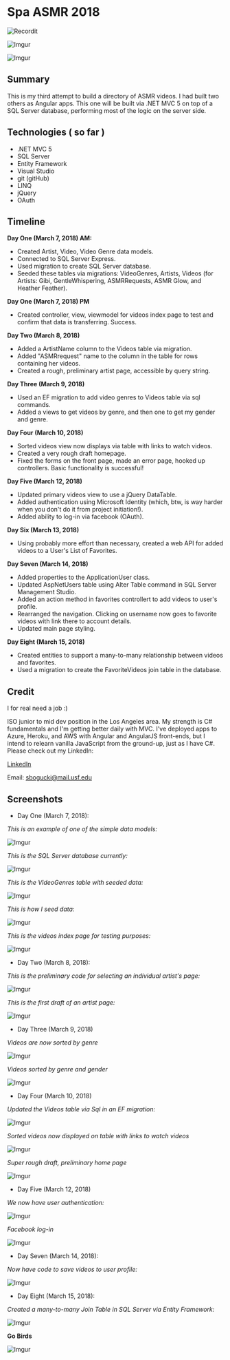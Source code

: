 # Spa ASMR 2018

![Recordit](http://g.recordit.co/UHGv3HCm1j.gif)

![Imgur](https://i.imgur.com/oNhUG0Q.jpg)

![Imgur](https://i.imgur.com/XDtGqcc.jpg)

## Summary

This is my third attempt to build a directory of ASMR videos.  I had built two others as Angular apps.  This one will be built via .NET MVC 5 on top of a SQL Server database, performing most of the logic on the server side.  

## Technologies ( so far )

+ .NET MVC 5
+ SQL Server 
+ Entity Framework
+ Visual Studio
+ git (gitHub)
+ LINQ
+ jQuery
+ OAuth

## Timeline

**Day One (March 7, 2018) AM:** 
+ Created Artist, Video, Video Genre data models.
+ Connected to SQL Server Express. 
+ Used migration to create SQL Server database.
+ Seeded these tables via migrations: VideoGenres, Artists, Videos (for Artists: Gibi, GentleWhispering, ASMRRequests, ASMR Glow, and Heather Feather).

**Day One (March 7, 2018) PM**
+ Created controller, view, viewmodel for videos index page to test and confirm that data is transferring. Success. 

**Day Two (March 8, 2018)**
+ Added a ArtistName column to the Videos table via migration. 
+ Added "ASMRrequest" name to the column in the table for rows containing her videos. 
+ Created a rough, preliminary artist page, accessible  by query string. 

**Day Three (March 9, 2018)**
+ Used an EF migration to add video genres to Videos table via sql commands. 
+ Added a views to get videos by genre, and then one to get my gender and genre. 

**Day Four (March 10, 2018)**
+ Sorted videos view now displays via table with links to watch videos.
+ Created a very rough draft homepage.  
+ Fixed the forms on the front page, made an error page, hooked up controllers.  Basic functionality is successful!

**Day Five (March 12, 2018)**
+ Updated primary videos view to use a jQuery DataTable.
+ Added authentication using Microsoft Identity (which, btw, is way harder when you don't do it from project initiation!).
+ Added ability to log-in via facebook (OAuth).

**Day Six (March 13, 2018)**
+ Using probably more effort than necessary, created a web API for added videos to a User's List of Favorites. 

**Day Seven (March 14, 2018)**
+ Added properties to the ApplicationUser class. 
+ Updated AspNetUsers table using Alter Table command in SQL Server Management Studio.
+ Added an action method in favorites controllert to add videos to user's profile. 
+ Rearranged the navigation. Clicking on username now goes to favorite videos with link there to account details. 
+ Updated main page styling. 

**Day Eight (March 15, 2018)**
+ Created entities to support a many-to-many relationship between videos and favorites. 
+ Used a migration to create the FavoriteVideos join table in the database.  

## Credit

I for real need a job :) 

ISO junior to mid dev position in the Los Angeles area.  My strength is C# fundamentals and I'm getting better daily with MVC.  I've deployed apps to Azure, Heroku, and AWS with Angular and AngularJS front-ends, but I intend to relearn vanilla JavaScript from the ground-up, just as I have C#.  Please check out my LinkedIn: 

[LinkedIn](https://www.linkedin.com/in/sbogucki12/ "Steve's LinkedIn Profile")

Email: sbogucki@mail.usf.edu


## Screenshots

+ Day One (March 7, 2018):

*This is an example of one of the simple data models:*

![Imgur](https://i.imgur.com/qNvPmum.jpg)

*This is the SQL Server database currently:*

![Imgur](https://i.imgur.com/PxO7p9C.jpg)

*This is the VideoGenres table with seeded data:*

![Imgur](https://i.imgur.com/z5AIzNm.jpg)

*This is how I seed data:*

![Imgur](https://i.imgur.com/R7IHYJW.jpg)

*This is the videos index page for testing purposes:*

![Imgur](https://i.imgur.com/UnrnJvN.jpg)


+ Day Two (March 8, 2018): 

*This is the preliminary code for selecting an individual artist's page:*

![Imgur](https://i.imgur.com/CpqiBwe.jpg)

*This is the first draft of an artist page:*

![Imgur](https://i.imgur.com/EYvN6Gl.jpg)



+ Day Three (March 9, 2018)

*Videos are now sorted by genre*

![Imgur](https://i.imgur.com/wuakIIl.jpg)

*Videos sorted by genre and gender* 

![Imgur](https://i.imgur.com/eWOIa5q.jpg)


+ Day Four (March 10, 2018)

*Updated the Videos table via Sql in an EF migration:*

![Imgur](https://i.imgur.com/ASb5bJt.jpg)

*Sorted videos now displayed on table with links to watch videos*

![Imgur](https://i.imgur.com/Tp0S3PB.jpg)

*Super rough draft, preliminary home page*

![Imgur](https://i.imgur.com/YfZ821L.jpg)


+ Day Five (March 12, 2018)

*We now have user authentication:*

![Imgur](https://i.imgur.com/MLVzd8A.jpg)

*Facebook log-in*

![Imgur](https://i.imgur.com/xzs3lYy.jpg)


+ Day Seven (March 14, 2018):

*Now have code to save videos to user profile:*

![Imgur](https://i.imgur.com/tSwMkZj.jpg)


+ Day Eight (March 15, 2018):

*Created a many-to-many Join Table in SQL Server via Entity Framework:*

![Imgur](https://i.imgur.com/1dq96lh.jpg)



**Go Birds**

![Imgur](https://i.imgur.com/O0Hxg8b.jpg)








